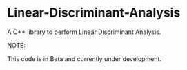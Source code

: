 Linear-Discriminant-Analysis
============================

A C++ library to perform Linear Discriminant Analysis.


NOTE:

This code is in Beta and currently under development.